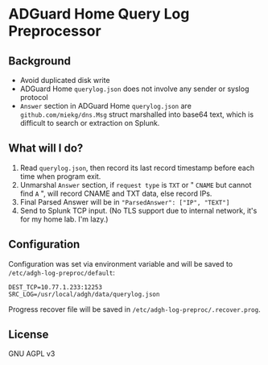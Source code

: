 # ADGuard Home Query Log Preprocessor

## Background

- Avoid duplicated disk write
- ADGuard Home `querylog.json` does not involve any sender or syslog protocol
- `Answer` section in ADGuard Home `querylog.json` are `github.com/miekg/dns.Msg` struct marshalled into base64 text,
which is difficult to search or extraction on Splunk.

## What will I do?

1. Read `querylog.json`, then record its last record timestamp before each time when program exit.
2. Unmarshal `Answer` section, if `request type` is `TXT` or " `CNAME` but cannot find `A` ", will record CNAME and TXT data, else record IPs.
3. Final Parsed Answer will be in `"ParsedAnswer": ["IP", "TEXT"]`
4. Send to Splunk TCP input. (No TLS support due to internal network, it's for my home lab. I'm lazy.)

## Configuration

Configuration was set via environment variable and will be saved to `/etc/adgh-log-preproc/default`: 
```
DEST_TCP=10.77.1.233:12253
SRC_LOG=/usr/local/adgh/data/querylog.json
```

Progress recover file will be saved in `/etc/adgh-log-preproc/.recover.prog`.

## License

GNU AGPL v3

